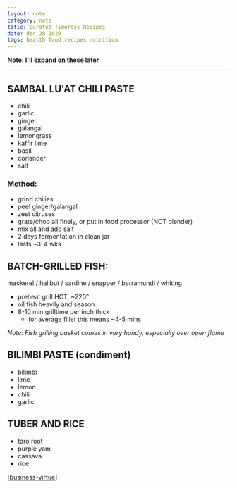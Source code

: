 ```yaml
---
layout: note
category: note
title: Curated Timorese Recipes
date: dec 28 2020
tags: health food recipes nutrition
---
```

**Note: I'll expand on these later**

---

## SAMBAL LU'AT CHILI PASTE

- chili
- garlic
- ginger
- galangal
- lemongrass
- kaffir lime
- basil
- coriander
- salt


### Method:
  - grind chilies
  - peel ginger/galangal
  - zest citruses
  - grate/chop all finely, or put in food processor (NOT blender)
  - mix all and add salt 
  - 2 days fermentation in clean jar
  - lasts ~3-4 wks


## BATCH-GRILLED FISH:

mackerel / halibut / sardine / snapper / barramundi / whiting

+ preheat grill HOT, ~220°
+ oil fish heavily and season
+ 8-10 min grilltime per inch thick
  + for average fillet this means ~4-5 mins

*Note: Fish grilling basket comes in very handy, especially over open flame*

## BILIMBI PASTE (condiment)

- bilimbi
- lime
- lemon 
- chili
- garlic

## TUBER AND RICE

- taro root
- purple yam
- cassava
- rice


[[business-virtue]]


















































[//begin]: # "Autogenerated link references for markdown compatibility"
[business-virtue]: ../_journal/business-virtue "The American Samurai"
[//end]: # "Autogenerated link references"